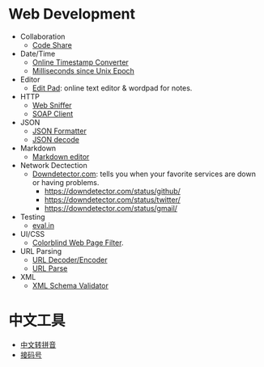 # Web Development

* Collaboration
    * [Code Share](https://codeshare.io)
* Date/Time
    * [Online Timestamp Converter](http://www.epochconverter.com/)
    * [Milliseconds since Unix Epoch](http://currentmillis.com/)
* Editor
    * [Edit Pad](https://www.editpad.org): online text editor & wordpad for notes.
* HTTP
    * [Web Sniffer](http://web-sniffer.net)
    * [SOAP Client](http://www.soapclient.com/soapclient)
* JSON
    * [JSON Formatter](http://www.jsoneditoronline.org/)
    * [JSON decode](http://json.parser.online.fr/)
* Markdown
    * [Markdown editor](https://dillinger.io)
* Network Dectection
    * [Downdetector.com](https://downdetector.com): tells you when your favorite services are down or having problems.
        * https://downdetector.com/status/github/
        * https://downdetector.com/status/twitter/
        * https://downdetector.com/status/gmail/
* Testing
    * [eval.in](https://eval.in)
* UI/CSS
    * [Colorblind Web Page Filter](https://www.toptal.com/designers/colorfilter/).
* URL Parsing
    * [URL Decoder/Encoder](http://meyerweb.com/eric/tools/dencoder/)
    * [URL Parse](https://mrcoles.com/urlparse/)
* XML
    * [XML Schema Validator](http://xmltools.corefiling.com/schemaValidate/)

# 中文工具

* [中文转拼音](https://www.ifreesite.com/pinyin/)
* [接码号](https://jiemahao.com)
